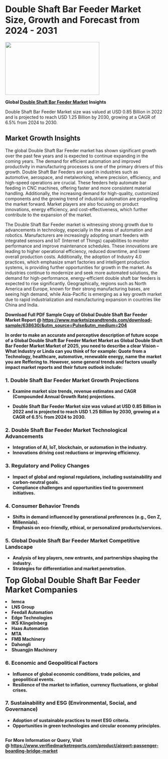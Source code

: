 <H1>Double Shaft Bar Feeder Market Size, Growth and Forecast from 2024 - 2031</H1><img class="aligncenter size-medium wp-image-584254" src="https://thirdeyenews.in/wp-content/uploads/2024/09/Global-Market-Research-300x168.jpeg" alt="" width="300" height="168" /><p><strong>Global&nbsp;<a href="https://www.marketsizeandtrends.com/download-sample/638630/&amp;utm_source=Pulse&amp;utm_medium=204">Double Shaft Bar Feeder Market</a> Insights</strong></p><p>Double Shaft Bar Feeder Market size was valued at USD 0.85 Billion in 2022 and is projected to reach USD 1.25 Billion by 2030, growing at a CAGR of 6.5% from 2024 to 2030.</p><p><h2>Market Growth Insights</h2> <p>The global Double Shaft Bar Feeder market has shown significant growth over the past few years and is expected to continue expanding in the coming years. The demand for efficient automation and improved productivity in manufacturing processes is one of the primary drivers of this growth. Double Shaft Bar Feeders are used in industries such as automotive, aerospace, and metalworking, where precision, efficiency, and high-speed operations are crucial. These feeders help automate bar feeding in CNC machines, offering faster and more consistent material handling. Additionally, the increasing demand for high-quality, customized components and the growing trend of industrial automation are propelling the market forward. Market players are also focusing on product innovations, energy efficiency, and cost-effectiveness, which further contribute to the expansion of the market.</p> <p><strong></strong></p> <p>The Double Shaft Bar Feeder market is witnessing strong growth due to advancements in technology, especially in the areas of automation and robotics. Manufacturers are increasingly adopting smart feeders with integrated sensors and IoT (Internet of Things) capabilities to monitor performance and improve maintenance schedules. These innovations are leading to higher operational efficiency, reduced downtime, and lower overall production costs. Additionally, the adoption of Industry 4.0 practices, which emphasize smart factories and intelligent production systems, is providing further opportunities for growth in the market. As industries continue to modernize and seek more automated solutions, the demand for high-performance, energy-efficient double shaft bar feeders is expected to rise significantly. Geographically, regions such as North America and Europe, known for their strong manufacturing bases, are seeing high demand, while Asia-Pacific is emerging as a key growth market due to rapid industrialization and manufacturing expansion in countries like China and India.</p> <p><strong></p><p><span class=""><strong>Download Full PDF Sample Copy of Global Double Shaft Bar Feeder Market Report</strong> @ <a href="https://www.marketsizeandtrends.com/download-sample/638630/&amp;utm_source=Pulse&amp;utm_medium=204" target="_blank">https://www.marketsizeandtrends.com/download-sample/638630/&amp;utm_source=Pulse&amp;utm_medium=204</a></span></p><p>In order to make an accurate and perceptive description of future scope of a Global&nbsp;Double Shaft Bar Feeder Market Market as Global&nbsp;Double Shaft Bar Feeder Market Market of 2025, you need to describe a clear Vision &ndash; What Industry or Linda can you think of for example: Quote from a Technology, healthcare, automotive, renewable energy, name the market you are Reffering to. However, some general trends and factors usually impact market reports and their future outlook include:</p><h3>1.&nbsp;<strong>Double Shaft Bar Feeder Market Growth Projections</strong></h3><ul><li>Examine market size trends, revenue estimates and CAGR (Compounded Annual Growth Rate) projections.</li><li><p>Double Shaft Bar Feeder Market size was valued at USD 0.85 Billion in 2022 and is projected to reach USD 1.25 Billion by 2030, growing at a CAGR of 6.5% from 2024 to 2030.</p></li></ul><h3>2.&nbsp;<strong>Double Shaft Bar Feeder Market Technological Advancements</strong></h3><ul><li>Integration of AI, IoT, blockchain, or automation in the industry.</li><li>Innovations driving cost reductions or improving efficiency.</li></ul><h3>3.&nbsp;<strong>Regulatory and Policy Changes</strong></h3><ul><li>Impact of global and regional regulations, including sustainability and carbon-neutral goals.</li><li>Compliance challenges and opportunities tied to government initiatives.</li></ul><h3>4.&nbsp;<strong>Consumer Behavior Trends</strong></h3><ul><li>Shifts in demand influenced by generational preferences (e.g., Gen Z, Millennials).</li><li>Emphasis on eco-friendly, ethical, or personalized products/services.</li></ul><h3>5.&nbsp;<strong>Global Double Shaft Bar Feeder Market Competitive Landscape</strong></h3><ul><li>Analysis of key players, new entrants, and partnerships shaping the industry.</li><li>Strategies for differentiation and market penetration.</li></ul><p data-pm-slice="1 1 []"><span style="color: inherit; font-family: inherit; font-size: 25px;">Top Global Double Shaft Bar Feeder Market Companies</span></p><div class="" data-test-id=""><p><li>Iemca</li><li> LNS Group</li><li> Feedall Automation</li><li> Edge Technologies</li><li> IKS Klingelnberg</li><li> Haas Automation</li><li> MTA</li><li> FMB Machinery</li><li> Dahongli</li><li> Shuangjin Machinery</li></p></div><h3>6.&nbsp;<strong>Economic and Geopolitical Factors</strong></h3><ul><li>Influence of global economic conditions, trade policies, and geopolitical events.</li><li>Resilience of the market to inflation, currency fluctuations, or global crises.</li></ul><h3>7.&nbsp;<strong>Sustainability and ESG (Environmental, Social, and Governance)</strong></h3><ul><li>Adoption of sustainable practices to meet ESG criteria.</li><li>Opportunities in green technologies and circular economy principles.</li></ul><h2><strong style="font-size: 14px;">For More Information or Query, Visit @&nbsp;</strong><a style="background-color: #ffffff; font-size: 14px;" href="https://www.marketsizeandtrends.com/report/double-shaft-bar-feeder-market/" target="_blank">https://www.verifiedmarketreports.com/product/airport-passenger-boarding-bridge-market</a></h2>
